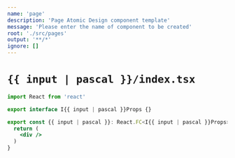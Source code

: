 ```yaml
---
name: 'page'
description: 'Page Atomic Design component template'
message: 'Please enter the name of component to be created'
root: './src/pages'
output: '**/*'
ignore: []
---
```


# `{{ input | pascal }}/index.tsx`

```jsx
import React from 'react'

export interface I{{ input | pascal }}Props {}

export const {{ input | pascal }}: React.FC<I{{ input | pascal }}Props> = (): JSX.Element => {
  return (
    <div />
  )
}

```